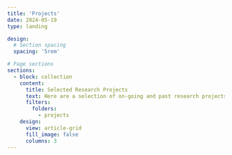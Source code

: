 ```yaml
---
title: 'Projects'
date: 2024-05-19
type: landing

design:
  # Section spacing
  spacing: '5rem'

# Page sections
sections:
  - block: collection
    content:
      title: Selected Research Projects
      text: Here are a selection of on-going and past research projects.
      filters:
        folders:
          - projects
    design:
      view: article-grid
      fill_image: false
      columns: 3
---
```


